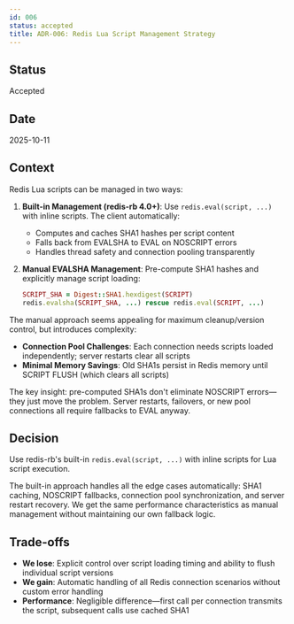 ```yaml
---
id: 006
status: accepted
title: ADR-006: Redis Lua Script Management Strategy
---
```


## Status
Accepted

## Date
2025-10-11

## Context

Redis Lua scripts can be managed in two ways:

1. **Built-in Management (redis-rb 4.0+)**: Use `redis.eval(script, ...)` with inline scripts. The client automatically:
   - Computes and caches SHA1 hashes per script content
   - Falls back from EVALSHA to EVAL on NOSCRIPT errors
   - Handles thread safety and connection pooling transparently

2. **Manual EVALSHA Management**: Pre-compute SHA1 hashes and explicitly manage script loading:
   ```ruby
   SCRIPT_SHA = Digest::SHA1.hexdigest(SCRIPT)
   redis.evalsha(SCRIPT_SHA, ...) rescue redis.eval(SCRIPT, ...)
   ```

The manual approach seems appealing for maximum cleanup/version control, but introduces complexity:

- **Connection Pool Challenges**: Each
 connection needs scripts loaded independently; server restarts clear all scripts
- **Minimal Memory Savings**: Old SHA1s persist in Redis memory until SCRIPT FLUSH (which clears all scripts)

The key insight: pre-computed SHA1s don't eliminate NOSCRIPT errors—they just move the problem. Server restarts, failovers, or new pool connections all require fallbacks to EVAL anyway.

## Decision

Use redis-rb's built-in `redis.eval(script, ...)` with inline scripts for Lua script execution.

The built-in approach handles all the edge cases automatically: SHA1 caching, NOSCRIPT fallbacks, connection pool synchronization, and server restart recovery. We get the same performance characteristics as manual management without maintaining our own fallback logic.

## Trade-offs

- **We lose**: Explicit control over script loading timing and ability to flush individual script versions
- **We gain**: Automatic handling of all Redis connection scenarios without custom error handling
- **Performance**: Negligible difference—first call per connection transmits the script, subsequent calls use cached SHA1
